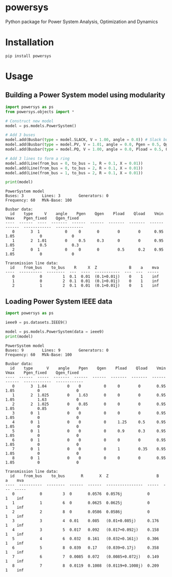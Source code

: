 # powersys
Python package for Power System Analysis, Optimization and Dynamics

# Installation
```pip install powersys```

# Usage
## Building a Power System model using modularity
```python
import powersys as ps
from powersys.objects import *

# Construct new model
model = ps.models.PowerSystem()

# Add 3 buses
model.add(Busbar(type = model.SLACK, V = 1.00, angle = 0.0)) # Slack bus
model.add(Busbar(type = model.PV, V = 1.01, angle = 0.0, Pgen = 0.5, Qgen = 0.3)) # PV
model.add(Busbar(type = model.PQ, V = 1.00, angle = 0.0, Pload = 0.5, Qload = 0.2)) # PQ

# Add 3 lines to form a ring
model.add(Line(from_bus = 0, to_bus = 1, R = 0.1, X = 0.01))
model.add(Line(from_bus = 0, to_bus = 2, R = 0.1, X = 0.01))
model.add(Line(from_bus = 1, to_bus = 2, R = 0.1, X = 0.01))

print(model)
```

```console
PowerSystem model
Buses: 3        Lines: 3        Generators: 0
Frequency: 60   MVA-Base: 100

Busbar data:
  id    type     V    angle    Pgen    Qgen    Pload    Qload    Vmin    Vmax    Pgen_fixed    Qgen_fixed
----  ------  ----  -------  ------  ------  -------  -------  ------  ------  ------------  ------------
   0       3  1           0     0       0        0        0      0.95    1.05           0             0
   1       2  1.01        0     0.5     0.3      0        0      0.95    1.05           0.5           0.3
   2       0  1           0     0       0        0.5      0.2    0.95    1.05           0             0

Transmission line data:
  id    from_bus    to_bus    R     X  Z              B    a    mva
----  ----------  --------  ---  ----  -----------  ---  ---  -----
   0           0         1  0.1  0.01  (0.1+0.01j)    0    1    inf
   1           0         2  0.1  0.01  (0.1+0.01j)    0    1    inf
   2           1         2  0.1  0.01  (0.1+0.01j)    0    1    inf
```

## Loading Power System IEEE data
```python
import powersys as ps

ieee9 = ps.datasets.IEEE9()

model = ps.models.PowerSystem(data = ieee9)
print(model)
```

```console
PowerSystem model
Buses: 9        Lines: 9        Generators: 0
Frequency: 60   MVA-Base: 100

Busbar data:
  id    type      V    angle    Pgen    Qgen    Pload    Qload    Vmin    Vmax    Pgen_fixed    Qgen_fixed
----  ------  -----  -------  ------  ------  -------  -------  ------  ------  ------------  ------------
   0       3  1.04         0    0          0     0        0       0.95    1.05          0                0
   1       2  1.025        0    1.63       0     0        0       0.95    1.05          1.63             0
   2       2  1.025        0    0.85       0     0        0       0.95    1.05          0.85             0
   3       0  1            0    0          0     0        0       0.95    1.05          0                0
   4       0  1            0    0          0     1.25     0.5     0.95    1.05          0                0
   5       0  1            0    0          0     0.9      0.3     0.95    1.05          0                0
   6       0  1            0    0          0     0        0       0.95    1.05          0                0
   7       0  1            0    0          0     1        0.35    0.95    1.05          0                0
   8       0  1            0    0          0     0        0       0.95    1.05          0                0

Transmission line data:
  id    from_bus    to_bus       R       X  Z                     B    a    mva
----  ----------  --------  ------  ------  ----------------  -----  ---  -----
   0           0         3  0       0.0576  0.0576j           0        1    inf
   1           1         6  0       0.0625  0.0625j           0        1    inf
   2           2         8  0       0.0586  0.0586j           0        1    inf
   3           3         4  0.01    0.085   (0.01+0.085j)     0.176    1    inf
   4           3         5  0.017   0.092   (0.017+0.092j)    0.158    1    inf
   5           4         6  0.032   0.161   (0.032+0.161j)    0.306    1    inf
   6           5         8  0.039   0.17    (0.039+0.17j)     0.358    1    inf
   7           6         7  0.0085  0.072   (0.0085+0.072j)   0.149    1    inf
   8           7         8  0.0119  0.1008  (0.0119+0.1008j)  0.209    1    inf
```